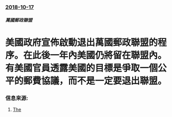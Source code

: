 ### [2018-10-17](/zh/news/2018/10/17/index.md)

##### 萬國郵政聯盟
# 美國政府宣佈啟動退出萬國郵政聯盟的程序。在此後一年內美國仍將留在聯盟內。有美國官員透露美國的目標是爭取一個公平的郵費協議，而不是一定要退出聯盟。 




### 信息来源:

1. [The](https://thehill.com/homenews/administration/411828-us-announces-intent-to-withdraw-from-international-postal-rate-system)
